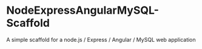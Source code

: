 # NodeExpressAngularMySQL-Scaffold
A simple scaffold for a node.js / Express / Angular / MySQL web application
